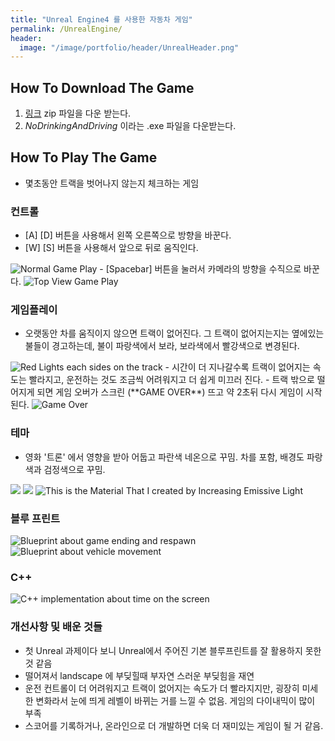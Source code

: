```yaml
---
title: "Unreal Engine4 를 사용한 자동차 게임"
permalink: /UnrealEngine/
header:
  image: "/image/portfolio/header/UnrealHeader.png"
---
```


## How To Download The Game
1. [링크](https://github.com/donghakang/Simple_Driving) zip 파일을 다운 받는다.
2. *NoDrinkingAndDriving* 이라는 .exe 파일을 다운받는다.

## How To Play The Game
- 몇초동안 트랙을 벗어나지 않는지 체크하는 게임
### 컨트롤
- [A] [D] 버튼을 사용해서 왼쪽 오른쪽으로 방향을 바꾼다.
- [W] [S] 버튼을 사용해서 앞으로 뒤로 움직인다.
<img src="/image/unreal/normal.png" alt="Normal Game Play">
- [Spacebar] 버튼을 눌러서 카메라의 방향을 수직으로 바꾼다.
<img src="/image/unreal/top.png" alt="Top View Game Play">

### 게임플레이
- 오랫동안 차를 움직이지 않으면 트랙이 없어진다. 그 트랙이 없어지는지는 옆에있는 불들이 경고하는데, 불이 파랑색에서 보라, 보라색에서
빨강색으로 변경된다.
<img src="/image/unreal/1.png" alt="Red Lights each sides on the track">
- 시간이 더 지나갈수록 트랙이 없어지는 속도는 빨라지고, 운전하는 것도 조금씩 어려워지고 더 쉽게 미끄러 진다.
- 트랙 밖으로 떨어지게 되면 게임 오버가 스크린 (**GAME OVER**) 뜨고 약 2초뒤 다시 게임이 시작된다.
<img src="/image/unreal/2.png" alt="Game Over">

### 테마
- 영화 '트론' 에서 영향을 받아 어둡고 파란색 네온으로 꾸밈. 차를 포함, 배경도 파랑색과 검정색으로 꾸밈.
<img src="/image/unreal/vehicle.png">
<img src="/image/unreal/landscape.png">
<img src="/image/unreal/material.png" alt="This is the Material That I created by Increasing Emissive Light">

### 블루 프린트
<img src="/image/unreal/a.png" alt="Blueprint about game ending and respawn">
<img src="/image/unreal/b.png" alt="Blueprint about vehicle movement">

### C++
<img src="/image/unreal/c++.png" alt="C++ implementation about time on the screen">


### 개선사항 및 배운 것들
- 첫 Unreal 과제이다 보니 Unreal에서 주어진 기본 블루프린트를 잘 활용하지 못한 것 같음
- 떨어져서 landscape 에 부딪힐때 부자연 스러운 부딪힘을 재연
- 운전 컨트롤이 더 어려워지고 트랙이 없어지는 속도가 더 빨라지지만, 굉장히 미세한 변화라서 눈에 띄게 레벨이 바뀌는 거를 느낄 수 없음. 게임의 다이내믹이 많이 부족
- 스코어를 기록하거나, 온라인으로 더 개발하면 더욱 더 재미있는 게임이 될 거 같음.
